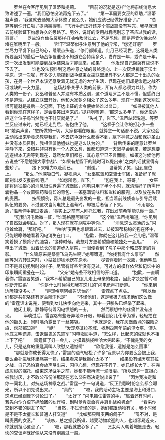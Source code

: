 　　罗兰在会客厅见到了温蒂和提莉。
　　“目前的况就是这样”他将前线消息大致讲述了一遍，“我们恐怕没法再拖下去了。”
　　“第一军需要女巫的帮助，”温蒂凝声道，“我这就去通知大家休整了这么久，她们应该已经做好准备了。”
　　“总算等到你开口啦，”提莉撇撇嘴，“飞行手册正好还差个实战篇没有写完，我早就想去前线验证下构想许久的思路了。另外，说好的专用战机呢别忘了答应过我的话，哥哥。”
　　罗兰没有像往常那样打哈哈敷衍过去，不是不想，而是声音仿佛忽然堵在喉咙里了一般。
　　“陛下”温蒂似乎注意到了他的异常，“您还好吧”
　　罗兰尽力平复下自己的心，缓缓点头道，“你们都知道，红月已经现世，这将是人类所要面对的最后一场战争但谁也不知道它会持续多久，或许是一年，或许是十年，这一次出发很可能要到战争结束后才能回来，如果”
　　他发现自己隐隐有些说不下去了。
　　谁也没法预料到这场神意之战的最终走向，上一次灰烬折戟于沃土平原，这一次呢，有多少人能撑到战争结束女巫联盟里有不少人都是二十出头的女孩，在另一个世界本该还享受着无忧无虑的大学生活，但现在她们却是命运之战不可或缺的一支力量。
　　这场战争关乎人类的前景，所有人都必须力以赴，作为人类的一份子，女巫和普通人并没有本质区别，这个道理罗兰不是不懂，但感终归不是道理。从建立联盟开始，他和大家朝夕相处了这么多年，现在一想到这次别过很可能就是最后一次见面，下达出征的命令便始终难以出口。
　　“如果被其他人看到你现在这样子，是会要笑出声来的。”提莉咧嘴道，“都这么多年了，你还没适应这个位子吗当然我也不讨厌就是了。”
　　“失礼了，陛下。”温蒂站起说道。等罗兰反应过来时，她已经走到后，俯抱住了他。
　　“这样子会让你的担心少一些吗”她柔声道，“您所做的一切，大家都看在眼里，就算您一句话都不说，大家也会主动站出来毕竟您教导我们，不去抗争就什么都得不到，赢下神意之战和保护圣山并没有本质区别，我相信其他姐妹也是这么认为的。”
　　背后传来的暖意让罗兰平静下来，没错并非只有他一个人这么想，谁都知道这一天迟早会到来，若是想要逃避根本无需等到现在，既然女巫们都在，其心意早已不言而喻。如果这时候他再去说些“不愿勉强大家参战”、“如果有想留下的随时可以提出来”之类的话就显得有些矫了。
　　接下来唯力以赴而已。
　　“谢谢。”
　　温蒂笑了笑，回到座位上。
　　“那么，”他深吸口气，凝视两人，“女巫联盟和空骑士军团，准备好了就即刻出发支援前线吧。”
　　“如您所愿，陛下。”
　　“包在我上，哥哥。”
　　女巫即将远征狼心的消息很快传遍了城堡区，闪电只用了半个小时，就清理好了所需行囊物品一个放置弹药和符印的背包、一条塞满调味料和盐粒的腰兜，以及放在头顶的麦茜。
　　按照惯例，两人总是最先出发的一批，担当着前线侦查与引导后续队伍的要务。不过这次当闪电找上温蒂时，却被后者留了下来。
　　“不用那么急，”温蒂伸手抱过麦茜，“事实上之前有人拜托过我，在出发前希望能见你一面。”
　　“见我”闪电微微一怔，“谁玛格丽阿姨吗”
　　“这个嘛”温蒂掩嘴道，“你见到了自然就会明白。对了，那人现在就在庭院中等你。”
　　“消息这么灵通的么”闪电耸耸肩，“那好吧。”
　　“咕咕”麦茜也想跟着过去，却被温蒂稳稳的抱在怀中，只能眼睁睁地看着闪电消失在门口。
　　“抱歉，你就在这儿陪我一会儿吧，”温蒂笑着摸了摸鸽子的脑袋，“这种时候，我想对方更希望能和她独处一会儿。”
　　闪电出了城堡，沿着长长的廊道步入庭院，一眼便看到了院子中那个略显花俏的背影。
　　“什么嘛原来是桑德飞鸟先生啊，”她嘟囔道，“你找我有什么事吗”
　　然而等对方转过来时，小姑娘却猛地愣在原地。
　　尽管穿着同一衣服，但他明显已不是最初见到时的样子。尽管有好些年没有见过，可对方的模样依然和记忆中的印象瞬间重叠在一起。
　　“父亲”她有些不敢相信的开口道。
　　“抱歉，一直瞒着你。”雷霆苦笑道，“我本不希望自己的女儿走上母亲的老路，因此才决定暂时和你断开联系”
　　“你是什么时候得知我在这儿的”闪电低声打断道。
　　“你来到边陲镇没多久。”
　　“是玛格丽阿姨告诉你的”
　　雷霆点了点头。
　　“所以你们都是共犯咯还有罗兰陛下也是”
　　“不怪他们，这是我极力请求他们这么做的”雷霆话未说完，便看到女儿快步向他走来，其中一只拳头已经举了起来。
　　他闭上眼，静静等待着闪电愤怒的一击。
　　然而预想中的疼痛并没有出现。
　　半晌过后，雷霆略有些讶异地睁开眼，却看到女儿化拳为掌，轻轻拍在他的额头上，同时嘴角露出了一丝笑容。
　　“也就是说，我在灰堡西境的探险之旅，您部都知道”
　　“呃”
　　“发现塔其拉圣城、找到四百年前的活女巫、深入地底文明遗迹、击退魔鬼的先遣军”闪电收回手道，“怎么样，比起您的成就也不相上下了吧”
　　雷霆怔了好一会儿，才摸着脑袋哈哈大笑起来，“不愧是我的女儿，只是这样的重逢真叫人欣慰又遗憾啊”
　　“欣慰我懂，遗憾是怎么回事”
　　“那就是你成长得太快了，”雷霆的语气轻松了许多“我原以为你要么会恨上我，要么会扑进我怀里痛哭一顿，结果看来是我担心太多了”
　　如果没有经历塔其拉之战，自己恐怕真会放声哭出来，闪电心想，但现在不行了，她已经长大了。在完成灰烬的嘱托、结束这场战争之前，她都不能再流一滴眼泪。“所以您是一直担心被我讨厌，才不敢公布份咯那现在怎么又突然决定说出来了”
　　“因为我决定和你一同北上，对抗这场神意之战。”雷霆一字一句说道，“反正到那时份怎么都会曝光，所以不如先说出来。”
　　“真的”
　　“嗯，我的活动主场主要是海上和港口，这点已经跟陛下讨论过了。”
　　“太好了，”闪电抓住雷霆的手，“趁着还有时间，我先向你介绍下探险团的伙伴吧，到时候肯定会有并肩作战的机会”
　　“看来你交到不错的朋友了呢”
　　“当然，不过奇怪的是，她们都跟动物有关，我小时候是不是不太擅长和普通人打交道”
　　“比如那只叫麦茜的鸽子”
　　“嗯不对，是叫麦茜的女巫。”
　　“咳咳，总之据我所知，越受动物欢迎的人，也越容易近亲，你就别担心这点了。”
　　“嗯，那我就放心多了。”
　　父女两人朝着城堡走去，轻快的交谈声就好像从来没有别离过一般。